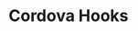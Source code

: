<!--
████████████████████████████████████████████████████████████████████████████████████████████████████
* Name          :   Mobile Application
* Version       :   @package.json.version
* Description   :   Mobile Application With Cordova
* Author        :   Azmi ŞAHİN <bilgi@azmisahin.com>
* Licence       :   MIT
════════════════════════════════════════════════════════════════════════════════════════════════════
* Package       :   No Package / Web Application
* Repository    :   https://github.com/azmisahin/com.domain.mobile.cordova.web.git
* Homepage      :   https://azmisahin.github.io
████████████████████████████████████████████████████████████████████████████████████████████████████
-->
# Cordova Hooks